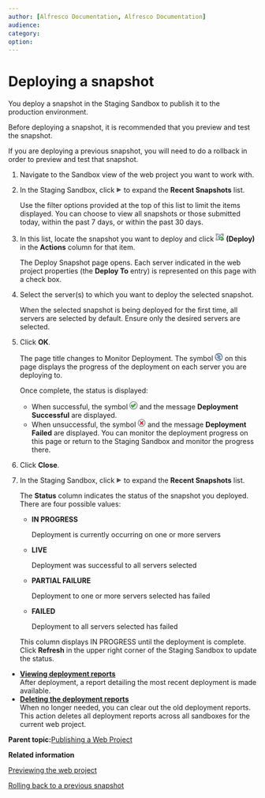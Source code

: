 ```yaml
---
author: [Alfresco Documentation, Alfresco Documentation]
audience: 
category: 
option: 
---
```


# Deploying a snapshot

You deploy a snapshot in the Staging Sandbox to publish it to the production environment.

Before deploying a snapshot, it is recommended that you preview and test the snapshot.

If you are deploying a previous snapshot, you will need to do a rollback in order to preview and test that snapshot.

1.  Navigate to the Sandbox view of the web project you want to work with.

2.  In the Staging Sandbox, click ![Expand](../images/im-expand.png) to expand the **Recent Snapshots** list.

    Use the filter options provided at the top of this list to limit the items displayed. You can choose to view all snapshots or those submitted today, within the past 7 days, or within the past 30 days.

3.  In this list, locate the snapshot you want to deploy and click ![Deploy](../images/im-deploy.png) **\(Deploy\)** in the **Actions** column for that item.

    The Deploy Snapshot page opens. Each server indicated in the web project properties \(the **Deploy To** entry\) is represented on this page with a check box.

4.  Select the server\(s\) to which you want to deploy the selected snapshot.

    When the selected snapshot is being deployed for the first time, all servers are selected by default. Ensure only the desired servers are selected.

5.  Click **OK**.

    The page title changes to Monitor Deployment. The symbol ![Monitor Deployment](../images/im-monitordeployment.png) on this page displays the progress of the deployment on each server you are deploying to.

    Once complete, the status is displayed:

    -   When successful, the symbol ![Deployment Successful](../images/im-successfuldeployment.png) and the message **Deployment Successful** are displayed.
    -   When unsuccessful, the symbol ![Deployment Failed](../images/im-faileddeployment.png) and the message **Deployment Failed** are displayed.
    You can monitor the deployment progress on this page or return to the Staging Sandbox and monitor the progress there.

6.  Click **Close**.

7.  In the Staging Sandbox, click ![Expand](../images/im-expand.png) to expand the **Recent Snapshots** list.

    The **Status** column indicates the status of the snapshot you deployed. There are four possible values:

    -   **IN PROGRESS**

        Deployment is currently occurring on one or more servers

    -   **LIVE**

        Deployment was successful to all servers selected

    -   **PARTIAL FAILURE**

        Deployment to one or more servers selected has failed

    -   **FAILED**

        Deployment to all servers selected has failed

    This column displays IN PROGRESS until the deployment is complete. Click **Refresh** in the upper right corner of the Staging Sandbox to update the status.


-   **[Viewing deployment reports](../tasks/tuh-wcm-deploy-viewreport.md)**  
After deployment, a report detailing the most recent deployment is made available.
-   **[Deleting the deployment reports](../tasks/tuh-wcm-deploy-deletereport.md)**  
When no longer needed, you can clear out the old deployment reports. This action deletes all deployment reports across all sandboxes for the current web project.

**Parent topic:**[Publishing a Web Project](../concepts/cuh-wcm-publishing.md)

**Related information**  


[Previewing the web project](tuh-wcm-content-preview-project.md)

[Rolling back to a previous snapshot](tuh-wcm-revert-snapshot.md)

